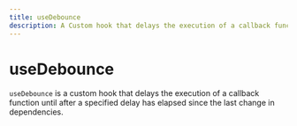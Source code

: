 ```yaml
---
title: useDebounce
description: A Custom hook that delays the execution of a callback function until after a specified delay has elapsed since the last change in dependencies.
---
```


# useDebounce
`useDebounce` is a custom hook that delays the execution of a callback function until after a specified delay has elapsed since the last change in dependencies.